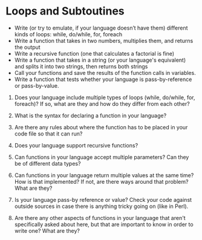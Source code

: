 # Loops and Subtoutines

* Write (or try to emulate, if your language doesn’t have them) different kinds of loops: while, do/while, for, foreach
* Write a function that takes in two numbers, multiplies them, and returns the output
* Write a recursive function (one that calculates a factorial is fine)
* Write a function that takes in a string (or your language's equivalent) and splits it into two strings, then returns both strings
* Call your functions and save the results of the function calls in variables.
* Write a function that tests whether your language is pass-by-reference or pass-by-value.

1. Does your language include multiple types of loops (while, do/while, for, foreach)? If so, what are they and how do they differ from each other?

2. What is the syntax for declaring a function in your language?
3. Are there any rules about where the function has to be placed in your code file so that it can run?
4. Does your language support recursive functions?
5. Can functions in your language accept multiple parameters? Can they be of different data types?
6. Can functions in your language return multiple values at the same time? How is that implemented?  If not, are there ways around that problem?  What are they?
7. Is your language pass-by reference or value? Check your code against outside sources in case there is anything tricky going on (like in Perl).
8. Are there any other aspects of functions in your language that aren't specifically asked about here, but that are important to know in order to write one? What are they?
